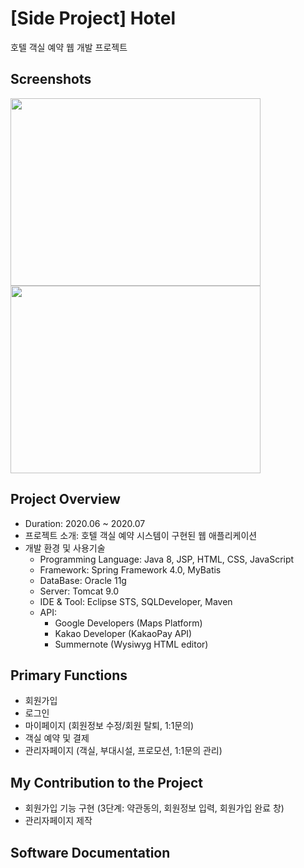 # [Side Project] Hotel
호텔 객실 예약 웹 개발 프로젝트 

## Screenshots
<div>
<img src="https://user-images.githubusercontent.com/59958016/89597246-7f41ce80-d894-11ea-9057-95eed21abebd.png" width="400" height="300"></img>
<img src="https://user-images.githubusercontent.com/59958016/92439373-ae29c800-f1e5-11ea-96a9-5c7d243deaa8.png" width="400" height="300"></img>
</div>

## Project Overview
* Duration: 2020.06 ~ 2020.07
* 프로젝트 소개: 호텔 객실 예약 시스템이 구현된 웹 애플리케이션 
* 개발 환경 및 사용기술
  - Programming Language: Java 8, JSP, HTML, CSS, JavaScript
  - Framework: Spring Framework 4.0, MyBatis
  - DataBase: Oracle 11g
  - Server: Tomcat 9.0
  - IDE & Tool: Eclipse STS, SQLDeveloper, Maven
  - API:
    - Google Developers (Maps Platform) 
    - Kakao Developer (KakaoPay API)
    - Summernote (Wysiwyg HTML editor)
    
## Primary Functions
  - 회원가입
  - 로그인
  - 마이페이지 (회원정보 수정/회원 탈퇴, 1:1문의)
  - 객실 예약 및 결제
  - 관리자페이지 (객실, 부대시설, 프로모션, 1:1문의 관리)
  
## My Contribution to the Project
  - 회원가입 기능 구현 (3단계: 약관동의, 회원정보 입력, 회원가입 완료 창)
  - 관리자페이지 제작
  
## Software Documentation
